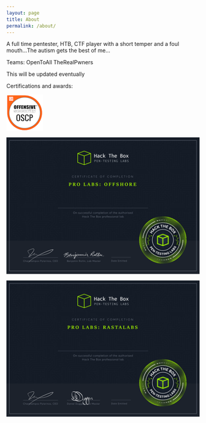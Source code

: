 ```yaml
---
layout: page
title: About
permalink: /about/
---
```


A full time pentester, HTB, CTF player with a short temper and a foul mouth...The autism gets the best of me...

Teams:
OpenToAll
TheRealPwners

This will be updated eventually

Certifications and awards:
<div class="entry">
<p>
<img alt="oscp" src="/images/grad.png">
</p>
<p>
<img alt="cert" src="/images/2020-02-27-16-39-27.png">
</p>
<p>
<img alt="cert" src="/images/2020-02-27-16-42-11.png">
</p>
</div>


